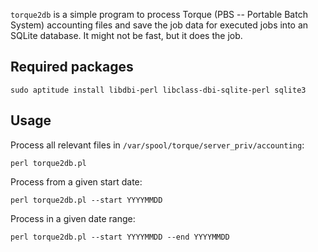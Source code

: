 `torque2db` is a simple program to process Torque (PBS -- Portable Batch
System) accounting files and save the job data for executed jobs into an
SQLite database.  It might not be fast, but it does the job.

Required packages
-----------------

    sudo aptitude install libdbi-perl libclass-dbi-sqlite-perl sqlite3

Usage
-----

Process all relevant files in `/var/spool/torque/server_priv/accounting`:

    perl torque2db.pl

Process from a given start date:

    perl torque2db.pl --start YYYYMMDD

Process in a given date range:

    perl torque2db.pl --start YYYYMMDD --end YYYYMMDD
